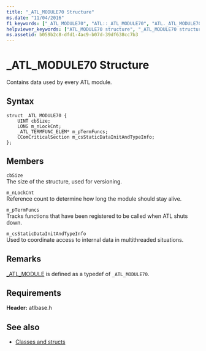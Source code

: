 ```yaml
---
title: "_ATL_MODULE70 Structure"
ms.date: "11/04/2016"
f1_keywords: ["_ATL_MODULE70", "ATL::_ATL_MODULE70", "ATL._ATL_MODULE70"]
helpviewer_keywords: ["ATL_MODULE70 structure", "_ATL_MODULE70 structure"]
ms.assetid: b059b2c8-dfd1-4ac9-b07d-39df638cc7b3
---
```

# _ATL_MODULE70 Structure

Contains data used by every ATL module.

## Syntax

```
struct _ATL_MODULE70 {
    UINT cbSize;
    LONG m_nLockCnt;
    _ATL_TERMFUNC_ELEM* m_pTermFuncs;
    CComCriticalSection m_csStaticDataInitAndTypeInfo;
};
```

## Members

`cbSize`<br/>
The size of the structure, used for versioning.

`m_nLockCnt`<br/>
Reference count to determine how long the module should stay alive.

`m_pTermFuncs`<br/>
Tracks functions that have been registered to be called when ATL shuts down.

`m_csStaticDataInitAndTypeInfo`<br/>
Used to coordinate access to internal data in multithreaded situations.

## Remarks

[_ATL_MODULE](atl-typedefs.md#_atl_module) is defined as a typedef of `_ATL_MODULE70`.

## Requirements

**Header:** atlbase.h

## See also

- [Classes and structs](../../atl/reference/atl-classes.md)
